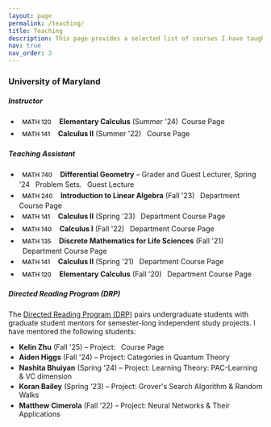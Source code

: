 ```yaml
---
layout: page
permalink: /teaching/
title: Teaching
description: This page provides a selected list of courses I have taught as the primary instructor. Please refer to my CV for a complete list of courses for which I have served as a teaching assistant.
nav: true
nav_order: 3
---
```


### University of Maryland

##### Instructor

<ul>
  <li>
    <span class="badge">MATH 120</span> <strong>Elementary Calculus</strong> (Summer '24)<a href="/teaching/summer24/math120/">Course Page</a>
  </li>

  <li>
    <span class="badge">MATH 141</span> <strong>Calculus II</strong> (Summer '22)  
    <a href="/teaching/summer22/math141/">Course Page</a>
  </li>
</ul>

##### Teaching Assistant

<ul>
  <li>
    <span class="badge">MATH 740</span> <strong>Differential Geometry</strong> – Grader and Guest Lecturer, Spring '24  
    <a href="/assets/pdf/MATH740-Spring24/Sols.pdf">Problem Sets</a>. 
    <a href="/assets/pdf/MATH740-Spring24/HopfRinow.pdf">Guest Lecture</a>
  </li>

  <li>
    <span class="badge">MATH 240</span> <strong>Introduction to Linear Algebra</strong> (Fall '23)  
    <a href="https://www-math.umd.edu/offered-courses/372-math-240-introduction-to-linear-algebra.html">Department Course Page</a>
  </li>

  <li>
    <span class="badge">MATH 141</span> <strong>Calculus II</strong> (Spring '23)  
    <a href="https://www-math.umd.edu/offered-courses/364-math-141-calculus-ii.html">Department Course Page</a>
  </li>

  <li>
    <span class="badge">MATH 140</span> <strong>Calculus I</strong> (Fall '22)  
    <a href="https://www-math.umd.edu/offered-courses/362-math-140-calculus-i.html">Department Course Page</a>
  </li>

  <li>
    <span class="badge">MATH 135</span> <strong>Discrete Mathematics for Life Sciences</strong> (Fall '21)  
    <a href="https://www-math.umd.edu/undergraduate/departmental-course-pages/offered-courses/687-math-135-mathematics-for-life-sciences.html">Department Course Page</a>
  </li>

  <li>
    <span class="badge">MATH 141</span> <strong>Calculus II</strong> (Spring '21)  
    <a href="https://www-math.umd.edu/offered-courses/364-math-141-calculus-ii.html">Department Course Page</a>
  </li>

  <li>
    <span class="badge">MATH 120</span> <strong>Elementary Calculus</strong> (Fall '20)  
    <a href="https://www-math.umd.edu/offered-courses/640-math-120-elementary-calculus-i.html">Department Course Page</a>
  </li>
</ul>


##### Directed Reading Program (DRP)

The [Directed Reading Program (DRP)](http://drp.math.umd.edu) pairs undergraduate students with graduate student mentors for semester-long independent study projects. I have mentored the following students:

<ul>
  <li><strong>Kelin Zhu</strong> (Fall '25) – Project: 
  <a href="/teaching/fall25/drp/">Course Page</a>
  </li>
  <li><strong>Aiden Higgs</strong> (Fall '24) – Project: Categories in Quantum Theory</li>
  <li><strong>Nashita Bhuiyan</strong> (Spring '24) – Project: Learning Theory: PAC-Learning & VC dimension</li>
  <li><strong>Koran Bailey</strong> (Spring '23) – Project: Grover's Search Algorithm & Random Walks</li>
  <li><strong>Matthew Cimerola</strong> (Fall '22) – Project: Neural Networks & Their Applications</li>
</ul>



<style>
  .badge {
    display: inline-block;
    padding: 0.25em 0.5em;
    border-radius: 0.25rem;
    font-size: 0.85em;
    font-weight: 500;
    background-color: var(--global-theme-color);
    color: var(--global-theme-text);
    margin-right: 0.5em;
  }

  ul {
    list-style-type: disc;
    padding-left: 1.5em;
  }

  li {
    margin-bottom: 0.25em; /* reduced spacing */
  }

  li a {
    margin-left: 0.5em;
    text-decoration: none;
    color: var(--global-theme-color);
  }

  li a:hover {
    text-decoration: underline;
  }
</style>


